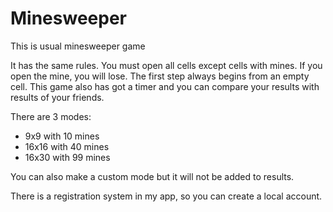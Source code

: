 # Minesweeper
This is usual minesweeper game

It has the same rules. You must open all cells except cells with mines. If you open the mine, you will lose.
The first step always begins from an empty cell.
This game also has got a timer and you can compare your results with results of your friends.

There are 3 modes:
* 9x9 with 10 mines
* 16x16 with 40 mines
* 16x30 with 99 mines

You can also make a custom mode but it will not be added to results.

There is a registration system in my app, so you can create a local account.
